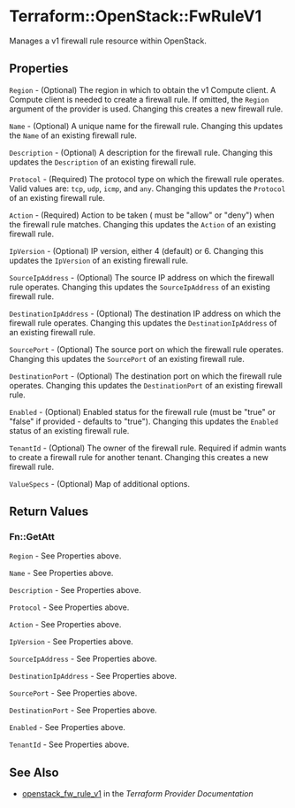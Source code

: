 # Terraform::OpenStack::FwRuleV1

Manages a v1 firewall rule resource within OpenStack.

## Properties

`Region` - (Optional) The region in which to obtain the v1 Compute client. A Compute client is needed to create a firewall rule. If omitted, the `Region` argument of the provider is used. Changing this creates a new firewall rule.

`Name` - (Optional) A unique name for the firewall rule. Changing this updates the `Name` of an existing firewall rule.

`Description` - (Optional) A description for the firewall rule. Changing this updates the `Description` of an existing firewall rule.

`Protocol` - (Required) The protocol type on which the firewall rule operates. Valid values are: `tcp`, `udp`, `icmp`, and `any`. Changing this updates the `Protocol` of an existing firewall rule.

`Action` - (Required) Action to be taken ( must be "allow" or "deny") when the firewall rule matches. Changing this updates the `Action` of an existing firewall rule.

`IpVersion` - (Optional) IP version, either 4 (default) or 6. Changing this updates the `IpVersion` of an existing firewall rule.

`SourceIpAddress` - (Optional) The source IP address on which the firewall rule operates. Changing this updates the `SourceIpAddress` of an existing firewall rule.

`DestinationIpAddress` - (Optional) The destination IP address on which the firewall rule operates. Changing this updates the `DestinationIpAddress` of an existing firewall rule.

`SourcePort` - (Optional) The source port on which the firewall rule operates. Changing this updates the `SourcePort` of an existing firewall rule.

`DestinationPort` - (Optional) The destination port on which the firewall rule operates. Changing this updates the `DestinationPort` of an existing firewall rule.

`Enabled` - (Optional) Enabled status for the firewall rule (must be "true" or "false" if provided - defaults to "true"). Changing this updates the `Enabled` status of an existing firewall rule.

`TenantId` - (Optional) The owner of the firewall rule. Required if admin wants to create a firewall rule for another tenant. Changing this creates a new firewall rule.

`ValueSpecs` - (Optional) Map of additional options.


## Return Values

### Fn::GetAtt

`Region` - See Properties above.

`Name` - See Properties above.

`Description` - See Properties above.

`Protocol` - See Properties above.

`Action` - See Properties above.

`IpVersion` - See Properties above.

`SourceIpAddress` - See Properties above.

`DestinationIpAddress` - See Properties above.

`SourcePort` - See Properties above.

`DestinationPort` - See Properties above.

`Enabled` - See Properties above.

`TenantId` - See Properties above.

## See Also

* [openstack_fw_rule_v1](https://www.terraform.io/docs/providers/openstack/r/fw_rule_v1.html) in the _Terraform Provider Documentation_